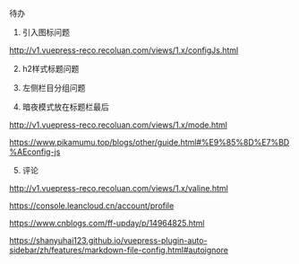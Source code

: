 

待办

1. 引入图标问题

http://v1.vuepress-reco.recoluan.com/views/1.x/configJs.html

2. h2样式标题问题

3. 左侧栏目分组问题

4. 暗夜模式放在标题栏最后

http://v1.vuepress-reco.recoluan.com/views/1.x/mode.html

https://www.pikamumu.top/blogs/other/guide.html#%E9%85%8D%E7%BD%AEconfig-js

5. 评论

http://v1.vuepress-reco.recoluan.com/views/1.x/valine.html

https://console.leancloud.cn/account/profile

https://www.cnblogs.com/ff-upday/p/14964825.html

https://shanyuhai123.github.io/vuepress-plugin-auto-sidebar/zh/features/markdown-file-config.html#autoignore